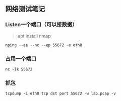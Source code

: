 ## 网络测试笔记
### Listen一个端口（可以接数据）
> apt install nmap

```
nping --es --nc --ep 55672 -e eth0
```

### 占用一个端口
```
nc -lk 55672
```

### 抓包
```
tcpdump -i eth0 tcp dst port 55672 -w lab.pcap -v
```
